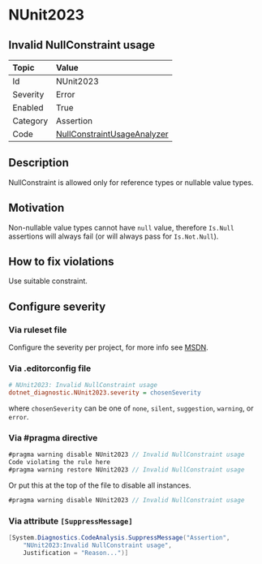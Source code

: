 # NUnit2023

## Invalid NullConstraint usage

| Topic    | Value
| :--      | :--
| Id       | NUnit2023
| Severity | Error
| Enabled  | True
| Category | Assertion
| Code     | [NullConstraintUsageAnalyzer](https://github.com/nunit/nunit.analyzers/blob/3.6.0/src/nunit.analyzers/NullConstraintUsage/NullConstraintUsageAnalyzer.cs)

## Description

NullConstraint is allowed only for reference types or nullable value types.

## Motivation

Non-nullable value types cannot have `null` value, therefore `Is.Null` assertions will always fail (or will always pass for `Is.Not.Null`).

## How to fix violations

Use suitable constraint.

<!-- start generated config severity -->
## Configure severity

### Via ruleset file

Configure the severity per project, for more info see [MSDN](https://learn.microsoft.com/en-us/visualstudio/code-quality/using-rule-sets-to-group-code-analysis-rules?view=vs-2022).

### Via .editorconfig file

```ini
# NUnit2023: Invalid NullConstraint usage
dotnet_diagnostic.NUnit2023.severity = chosenSeverity
```

where `chosenSeverity` can be one of `none`, `silent`, `suggestion`, `warning`, or `error`.

### Via #pragma directive

```csharp
#pragma warning disable NUnit2023 // Invalid NullConstraint usage
Code violating the rule here
#pragma warning restore NUnit2023 // Invalid NullConstraint usage
```

Or put this at the top of the file to disable all instances.

```csharp
#pragma warning disable NUnit2023 // Invalid NullConstraint usage
```

### Via attribute `[SuppressMessage]`

```csharp
[System.Diagnostics.CodeAnalysis.SuppressMessage("Assertion",
    "NUnit2023:Invalid NullConstraint usage",
    Justification = "Reason...")]
```
<!-- end generated config severity -->
